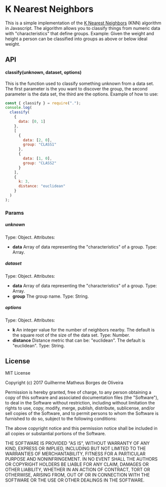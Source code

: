 # K Nearest Neighbors

This is a simple implementation of the [K Nearest Neighbors](https://en.wikipedia.org/wiki/K-nearest_neighbors_algorithm) (KNN) algorithm in Javascript.
The algorithm allows you to classify things from numeric data with "characteristics" that define groups. Example: Given the weight and height a person can be classified into groups as above or below ideal weight.

## API
#### **classify(unknown, dataset, options)**
This is the function used to classify something unknown from a data set. The first parameter is the you want to discover the group, the second parameter is the data set, the third are the options. 
Example of how to use:
```javascript
const { classify } = require(".");
console.log(
  classify(
    {
      data: [0, 1]
    },
    [
      {
        data: [2, 0],
        group: "CLASS1"
      },
      {
        data: [1, 0],
        group: "CLASS2"
      }
    ],
    {
      k: 3,
      distance: "euclidean"
    }
  )
);
```
### Params

##### unknown
Type: Object. 
Attributes:
* **data**
Array of data representing the "characteristics" of a group. Type: Array.
##### dataset 
Type: Object. 
Attributes:
* **data**
Array of data representing the "characteristics" of a group. Type: Array.
* **group** 
The group name. Type: String.
##### options
Type: Object. 
Attributes:
* **k**
An integer value for the number of neighbors nearby. The default is the square root of the size of the data set. Type: Number.
* **distance** 
Distance metric that can be: "euclidean". The default is "euclidean". Type: String.

## License

MIT License

Copyright (c) 2017 Guilherme Matheus Borges de Oliveira

Permission is hereby granted, free of charge, to any person obtaining a copy
of this software and associated documentation files (the "Software"), to deal
in the Software without restriction, including without limitation the rights
to use, copy, modify, merge, publish, distribute, sublicense, and/or sell
copies of the Software, and to permit persons to whom the Software is
furnished to do so, subject to the following conditions:

The above copyright notice and this permission notice shall be included in all
copies or substantial portions of the Software.

THE SOFTWARE IS PROVIDED "AS IS", WITHOUT WARRANTY OF ANY KIND, EXPRESS OR
IMPLIED, INCLUDING BUT NOT LIMITED TO THE WARRANTIES OF MERCHANTABILITY,
FITNESS FOR A PARTICULAR PURPOSE AND NONINFRINGEMENT. IN NO EVENT SHALL THE
AUTHORS OR COPYRIGHT HOLDERS BE LIABLE FOR ANY CLAIM, DAMAGES OR OTHER
LIABILITY, WHETHER IN AN ACTION OF CONTRACT, TORT OR OTHERWISE, ARISING FROM,
OUT OF OR IN CONNECTION WITH THE SOFTWARE OR THE USE OR OTHER DEALINGS IN THE
SOFTWARE.
